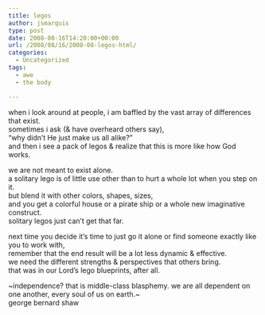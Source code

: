 ```yaml
---
title: legos
author: jsmarquis
type: post
date: 2008-08-16T14:20:00+00:00
url: /2008/08/16/2008-08-legos-html/
categories:
  - Uncategorized
tags:
  - awe
  - the body

---
```

when i look around at people, i am baffled by the vast array of differences that exist.  
sometimes i ask (& have overheard others say),  
&#8220;why didn&#8217;t He just make us all alike?&#8221;  
and then i see a pack of legos & realize that this is more like how God works.

we are not meant to exist alone.  
a solitary lego is of little use other than to hurt a whole lot when you step on it.  
but blend it with other colors, shapes, sizes,  
and you get a colorful house or a pirate ship or a whole new imaginative construct.  
solitary legos just can&#8217;t get that far.

next time you decide it&#8217;s time to just go it alone or find someone exactly like you to work with,  
remember that the end result will be a lot less dynamic & effective.  
we need the different strengths & perspectives that others bring.  
that was in our Lord&#8217;s lego blueprints, after all.

~independence? that is middle-class blasphemy. we are all dependent on one another, every soul of us on earth.~  
george bernard shaw
